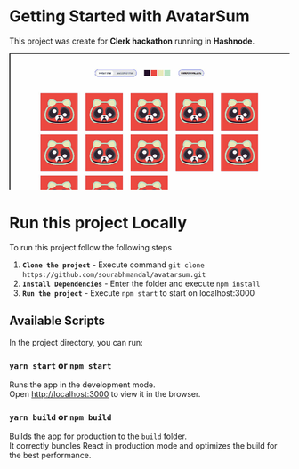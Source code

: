 # Getting Started with AvatarSum

This project was create for **Clerk hackathon** running in **Hashnode**.

![alt text](https://github.com/sourabhmandal/avatarsum/blob/main/readme_resources/v1_avatarsum.gif)

# Run this project Locally

To run this project follow the following steps

1. **`Clone the project`** - Execute command `git clone https://github.com/sourabhmandal/avatarsum.git`
2. **`Install Dependencies`** - Enter the folder and execute `npm install`
3. **`Run the project`** - Execute `npm start` to start on localhost:3000

## Available Scripts

In the project directory, you can run:

### `yarn start` or `npm start`

Runs the app in the development mode.\
Open [http://localhost:3000](http://localhost:3000) to view it in the browser.

### `yarn build` or `npm build`

Builds the app for production to the `build` folder.\
It correctly bundles React in production mode and optimizes the build for the best performance.

